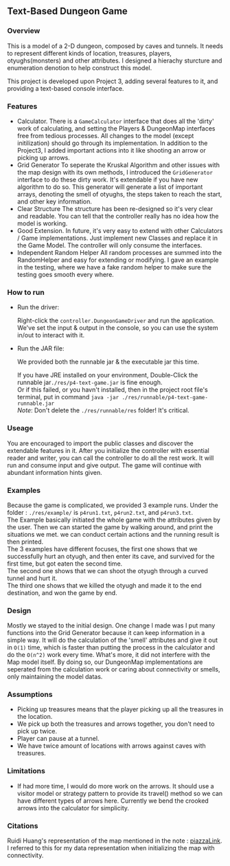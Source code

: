 ## Text-Based Dungeon Game

### Overview

This is a model of a 2-D dungeon, composed by caves and tunnels. It needs to represent different kinds of location, treasures, players, otyughs(monsters) and other attributes. I designed a hierachy sturcture and enumeration denotion to help construct this model.

This project is developed upon Project 3, adding several features to it, and providing a text-based console interface.

### Features
* Calculator. 
    There is a `GameCalculator` interface that does all the 'dirty' work of calculating, and setting the Players & DungeonMap interfaces free from tedious processes. All changes to the model (except initilization) should go through its implementation. In addition to the Project3, I added important actions into it like shooting an arrow or picking up arrows.
* Grid Generator
    To seperate the Kruskal Algorithm and other issues with the map design with its own methods, I introduced the `GridGenerator` interface to do these dirty work. It's extendable if you have new algorithm to do so. This generator will generate a list of important arrays, denoting the smell of otyughs, the steps taken to reach the start, and other key information.
* Clear Structure
    The structure has been re-designed so it's very clear and readable. You can tell that the controller really has no idea how the model is working.
* Good Extension. 
    In future, it's very easy to extend with other Calculators / Game implementations. Just implement new Classes and replace it in the Game Model. The controller will only consume the interfaces.
* Independent Random Helper
    All random processes are summed into the RandomHelper and easy for extending or modifying. I gave an example in the testing, where we have a fake random helper to make sure the testing goes smooth every where.

### How to run

* Run the driver:

    Right-click the `controller.DungeonGameDriver` and run the application. We've set the input & output in the console, so you can use the system in/out to interact with it. <br />

* Run the JAR file:

    We provided both the runnable jar & the executable jar this time.

    If you have JRE installed on your environment, Double-Click the runnable jar`./res/p4-text-game.jar` is fine enough.<br/>
    Or if this failed, or you havn't installed, then in the project root file's terminal, put in command
    `java -jar ./res/runnable/p4-text-game-runnable.jar` <br />
    *Note*: Don't delete the `./res/runnable/res` folder! It's critical.

### Useage

You are encouraged to import the public classes and discover the extendable features in it. After you initialize the controller with essential reader and writer, you can call the controller to do all the rest work. It will run and consume input and give output. The game will continue with abundant information hints given.<br />

### Examples

Because the game is complicated, we provided 3 example runs.
Under the folder : `./res/example/` is `p4run1.txt`, `p4run2.txt`, and `p4run3.txt`. <br />
The Example basically initiated the whole game with the attributes given by the user. Then we can started the game by walking around, and print the situations we met. we can conduct certain actions and the running result is then printed. <br />
The 3 examples have different focuses, the first one shows that we successfully hurt an otyugh, and then enter its cave, and survived for the first time, but got eaten the second time.<br />
The second one shows that we can shoot the otyugh through a curved tunnel and hurt it.<br />
The third one shows that we killed the otyugh and made it to the end destination, and won the game by end.<br />

### Design

Mostly we stayed to the initial design. One change I made was I put many functions into the Grid Generator because it can keep information in a simple way. It will do the calculation of the 'smell' attributes and give it out in `O(1)` time, which is faster than putting the process in the calculator and do the `O(n^2)` work every time. What's more, it did not interfere with the Map model itself. By doing so, our DungeonMap implementations are seperated from the calculation work or caring about connectivity or smells, only maintaining the model datas.

### Assumptions

* Picking up treasures means that the player picking up all the treasures in the location.
* We pick up both the treasures and arrows together, you don't need to pick up twice.
* Player can pause at a tunnel.
* We have twice amount of locations with arrows against caves with treasures.

### Limitations

* If had more time, I would do more work on the arrows. It should use a visitor model or strategy pattern to provide its travel() method so we can have different types of arrows here. Currently we bend the crooked arrows into the calculator for simplicity.

### Citations

Ruidi Huang's representation of the map mentioned in the note : [piazzaLink](https://piazza.com/class/l7polvh6ntw4hj/post/52). I referred to this for my data representation when initializing the map with connectivity.